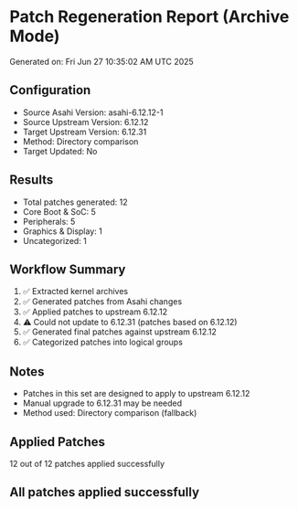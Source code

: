 # Patch Regeneration Report (Archive Mode)

Generated on: Fri Jun 27 10:35:02 AM UTC 2025

## Configuration
- Source Asahi Version: asahi-6.12.12-1
- Source Upstream Version: 6.12.12
- Target Upstream Version: 6.12.31
- Method: Directory comparison
- Target Updated: No

## Results
- Total patches generated: 12
- Core Boot & SoC: 5
- Peripherals: 5
- Graphics & Display: 1
- Uncategorized: 1

## Workflow Summary
1. ✅ Extracted kernel archives
2. ✅ Generated patches from Asahi changes
3. ✅ Applied patches to upstream 6.12.12
4. ⚠️  Could not update to 6.12.31 (patches based on 6.12.12)
5. ✅ Generated final patches against upstream 6.12.12
6. ✅ Categorized patches into logical groups

## Notes
- Patches in this set are designed to apply to upstream 6.12.12
- Manual upgrade to 6.12.31 may be needed
- Method used: Directory comparison (fallback)

## Applied Patches
12 out of 12 patches applied successfully

## All patches applied successfully

